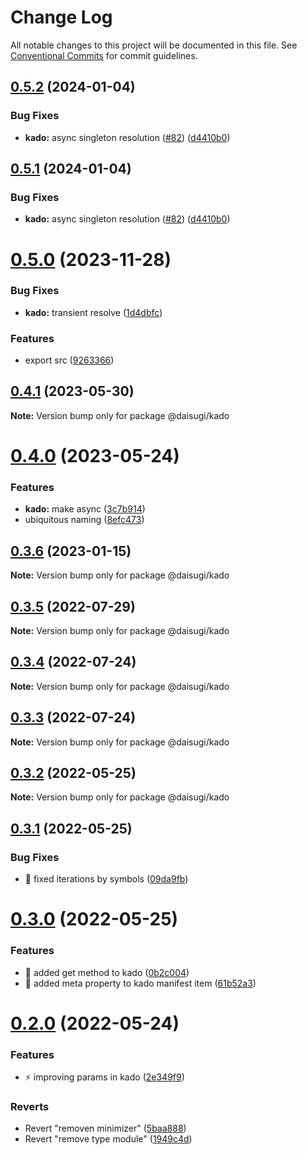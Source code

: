 # Change Log

All notable changes to this project will be documented in this file.
See [Conventional Commits](https://conventionalcommits.org) for commit guidelines.

## [0.5.2](https://github.com/daisugiland/daisugi/compare/@daisugi/kado@0.5.0...@daisugi/kado@0.5.2) (2024-01-04)

### Bug Fixes

* **kado:** async singleton resolution ([#82](https://github.com/daisugiland/daisugi/issues/82)) ([d4410b0](https://github.com/daisugiland/daisugi/commit/d4410b0b93728ed0e6f6814be9de339fcc5c8ce5))

## [0.5.1](https://github.com/daisugiland/daisugi/compare/@daisugi/kado@0.5.0...@daisugi/kado@0.5.1) (2024-01-04)

### Bug Fixes

* **kado:** async singleton resolution ([#82](https://github.com/daisugiland/daisugi/issues/82)) ([d4410b0](https://github.com/daisugiland/daisugi/commit/d4410b0b93728ed0e6f6814be9de339fcc5c8ce5))

# [0.5.0](https://github.com/daisugiland/daisugi/compare/@daisugi/kado@0.4.1...@daisugi/kado@0.5.0) (2023-11-28)

### Bug Fixes

* **kado:** transient resolve ([1d4dbfc](https://github.com/daisugiland/daisugi/commit/1d4dbfc31960ad66e871310308d9ae2dc8066c9b))

### Features

* export src ([9263366](https://github.com/daisugiland/daisugi/commit/9263366f21e753c3edf34234f5833aff611538f5))

## [0.4.1](https://github.com/daisugiland/daisugi/compare/@daisugi/kado@0.4.0...@daisugi/kado@0.4.1) (2023-05-30)

**Note:** Version bump only for package @daisugi/kado

# [0.4.0](https://github.com/daisugiland/daisugi/compare/@daisugi/kado@0.3.6...@daisugi/kado@0.4.0) (2023-05-24)

### Features

* **kado:** make async ([3c7b914](https://github.com/daisugiland/daisugi/commit/3c7b9149af60e35dd592d7aa8e643cf856f1612e))
* ubiquitous naming ([8efc473](https://github.com/daisugiland/daisugi/commit/8efc47354a904856b82352a6194ce2164d9fae9b))

## [0.3.6](https://github.com/daisugiland/daisugi/compare/@daisugi/kado@0.3.5...@daisugi/kado@0.3.6) (2023-01-15)

**Note:** Version bump only for package @daisugi/kado

## [0.3.5](https://github.com/daisugiland/daisugi/compare/@daisugi/kado@0.3.4...@daisugi/kado@0.3.5) (2022-07-29)

**Note:** Version bump only for package @daisugi/kado

## [0.3.4](https://github.com/daisugiland/daisugi/compare/@daisugi/kado@0.3.3...@daisugi/kado@0.3.4) (2022-07-24)

**Note:** Version bump only for package @daisugi/kado

## [0.3.3](https://github.com/daisugiland/daisugi/compare/@daisugi/kado@0.3.2...@daisugi/kado@0.3.3) (2022-07-24)

**Note:** Version bump only for package @daisugi/kado

## [0.3.2](https://github.com/daisugiland/daisugi/compare/@daisugi/kado@0.3.1...@daisugi/kado@0.3.2) (2022-05-25)

**Note:** Version bump only for package @daisugi/kado

## [0.3.1](https://github.com/daisugiland/daisugi/compare/@daisugi/kado@0.3.0...@daisugi/kado@0.3.1) (2022-05-25)

### Bug Fixes

* :bug: fixed iterations by symbols ([09da9fb](https://github.com/daisugiland/daisugi/commit/09da9fb5a259e17ae8436a8de485f089cc713f66))

# [0.3.0](https://github.com/daisugiland/daisugi/compare/@daisugi/kado@0.2.0...@daisugi/kado@0.3.0) (2022-05-25)

### Features

* :art: added get method to kado ([0b2c004](https://github.com/daisugiland/daisugi/commit/0b2c0049cd7558e552b76e0bc0d949bde6d3e52c))
* :art: added meta property to kado manifest item ([61b52a3](https://github.com/daisugiland/daisugi/commit/61b52a3e9721c0f50e356b408cfcda75ef809760))

# [0.2.0](https://github.com/daisugiland/daisugi/compare/@daisugi/kado@0.1.10...@daisugi/kado@0.2.0) (2022-05-24)

### Features

* :zap: improving params in kado ([2e349f9](https://github.com/daisugiland/daisugi/commit/2e349f917d1af79511b13ece3720baeca855e413))

### Reverts

* Revert "removen minimizer" ([5baa888](https://github.com/daisugiland/daisugi/commit/5baa88806a091420549575d7b01338e40a343be3))
* Revert "remove type module" ([1949c4d](https://github.com/daisugiland/daisugi/commit/1949c4d33ec01425682dd474b1852dbda13f50bd))
